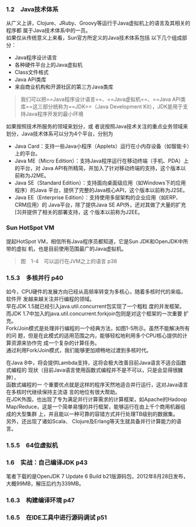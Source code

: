### 1.2　Java技术体系
从广义上讲，Clojure、JRuby、Groovy等运行于Java虚拟机上的语言及其相关的程序都
属于Java技术体系中的一员。      
如果仅从传统意义上来看，Sun官方所定义的Java技术体系包括
以下几个组成部分：
- Java程序设计语言
- 各种硬件平台上的Java虚拟机
- Class文件格式
- Java API类库
- 来自商业机构和开源社区的第三方Java类库
>我们可以把==Java程序设计语言==、==Java虚拟机==、==Java API类库==这三部分统称为==JDK==（Java
Development Kit），JDK是用于支持Java程序开发的最小环境

如果按照技术所服务的领域来划分，或
者说按照Java技术关注的重点业务领域来划分，Java技术体系可以分为4个平台，分别为
- Java Card：支持一些Java小程序（Applets）运行在小内存设备（如智能卡）上的平台。
- Java ME（Micro Edition）：支持Java程序运行在移动终端（手机、PDA）上的平台，对
Java API有所精简，并加入了针对移动终端的支持，这个版本以前称为J2ME。
- Java SE（Standard Edition）：支持面向桌面级应用（如Windows下的应用程序）的Java
平台，提供了完整的Java核心API，这个版本以前称为J2SE。
- Java EE（Enterprise Edition）：支持使用多层架构的企业应用（如ERP、CRM应用）的
Java平台，除了提供Java SE API外，还对其做了大量的扩充[3]并提供了相关的部署支持，这
个版本以前称为J2EE。
### Sun HotSpot VM
提起HotSpot VM，相信所有Java程序员都知道，它是Sun JDK和OpenJDK中所带的虚拟
机，也是目前使用范围最广的Java虚拟机。

>图　1-4　可以运行在JVM之上的语言 p38

### 1.5.3　多核并行  p40
如今，CPU硬件的发展方向已经从高频率转变为多核心，随着多核时代的来临，软件开
发越来越关注并行编程的领域。    
早在JDK 1.5就已经引入java.util.concurrent包实现了一个粗粒
度的并发框架。  
而JDK 1.7中加入的java.util.concurrent.forkjoin包则是对这个框架的一次重要
扩充。  
Fork/Join模式是处理并行编程的一个经典方法，如图1-5所示。虽然不能解决所有的问
题，但是在此模式的适用范围之内，能够轻松地利用多个CPU核心提供的计算资源来协作完
成一个复杂的计算任务。  
通过利用Fork/Join模式，我们能够更加顺畅地过渡到多核时代。

在Java 8中，将会提供Lambda支持，这将会极大改善目前Java语言不适合函数式编程的
现状（目前Java语言使用函数式编程并不是不可以，只是会显得很臃肿），  
函数式编程的一
个重要优点就是这样的程序天然地适合并行运行，这对Java语言在多核时代继续保持主流语
言的地位有很大帮助。        
在JDK外围，也出现了专为满足并行计算需求的计算框架，如Apache的Hadoop
Map/Reduce，这是一个简单易懂的并行框架，能够运行在由上千个商用机器组成的大型集群
上，并且能以一种可靠的容错方式并行处理TB级别的数据集。  
另外，还出现了诸如Scala、
Clojure及Erlang等天生就具备并行计算能力的语言。

### 1.5.5　64位虚拟机

### 1.6　实战：自己编译JDK  p43
笔者下载的是OpenJDK 7
Update 6 Build b21版源码包，2012年8月28日发布，大概99MB，解压后约为339MB。
### 1.6.3　构建编译环境 p47

### 1.6.5　在IDE工具中进行源码调试 p51